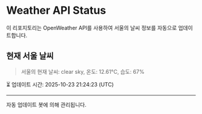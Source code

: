 
# Weather API Status

이 리포지토리는 OpenWeather API를 사용하여 서울의 날씨 정보를 자동으로 업데이트합니다.

## 현재 서울 날씨
> 서울의 현재 날씨: clear sky, 온도: 12.61°C, 습도: 67%

⏳ 업데이트 시간: 2025-10-23 21:24:23 (UTC)

---
자동 업데이트 봇에 의해 관리됩니다.
